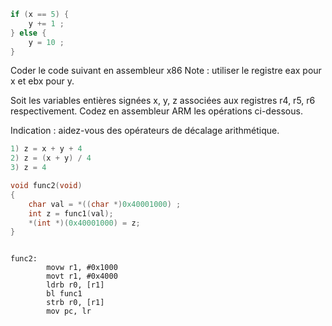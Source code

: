 ```c
if (x == 5) {
	y += 1 ;
} else {
	y = 10 ;
}
```
Coder le code suivant en assembleur x86
Note : utiliser le registre eax pour x et ebx pour y.

Soit les variables entières signées x, y, z associées aux registres r4, r5, r6	 respectivement.
	Codez en assembleur ARM les opérations ci-dessous. 	


Indication : aidez-vous des opérateurs de décalage arithmétique.

```c
1) z = x + y + 4
2) z = (x + y) / 4
3) z = 4
```

```c
void func2(void)
{
	char val = *((char *)0x40001000) ;
	int z = func1(val);
	*(int *)(0x40001000) = z;
}
```

```assembly

func2:
		movw r1, #0x1000
		movt r1, #0x4000
		ldrb r0, [r1]
		bl func1
		strb r0, [r1]
		mov pc, lr

```
